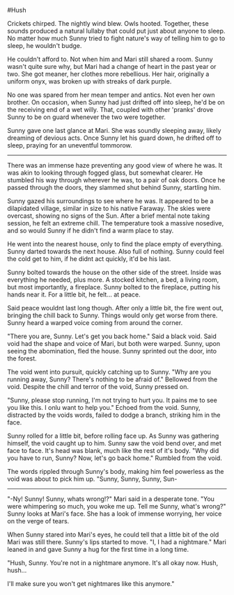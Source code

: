 #Hush

Crickets chirped. The nightly wind blew. Owls hooted. Together, these sounds produced a natural lullaby that could put just about anyone to sleep. No matter how much Sunny tried to fight nature's way of telling him to go to sleep, he wouldn't budge.

He couldn't afford to. Not when him and Mari still shared a room. Sunny wasn't quite sure why, but Mari had a change of heart in the past year or two. She got meaner, her clothes more rebellious. Her hair, originally a uniform onyx, was broken up with streaks of dark purple. 

No one was spared from her mean temper and antics. Not even her own brother. On occasion, when Sunny had just drifted off into sleep, he'd be on the receiving end of a wet willy. That, coupled with other 'pranks' drove Sunny to be on guard whenever the two were together.

Sunny gave one last glance at Mari. She was soundly sleeping away, likely dreaming of devious acts. Once Sunny let his guard down, he drifted off to sleep, praying for an uneventful tommorow.

-------------------------------------------------------------------

There was an immense haze preventing any good view of where he was. It was akin to looking through fogged glass, but somewhat clearer. He stumbled his way through wherever he was, to a pair of oak doors. Once he passed through the doors, they slammed shut behind Sunny, startling him. 

Sunny gazed his surroundings to see where he was. It appeared to be a dilapidated village, similar in size to his native Faraway. The skies were overcast, showing no signs of the Sun. After a brief mental note taking session, he felt an extreme chill. The temperature took a massive nosedive, and so would Sunny if he didn't find a warm place to stay.

He went into the nearest house, only to find the place empty of everything. Sunny darted towards the next house. Also full of nothing. Sunny could feel the cold get to him, if he didnt act quickly, it'd be his last. 

Sunny bolted towards the house on the other side of the street. Inside was everything he needed, plus more. A stocked kitchen, a bed, a living room, but most importantly, a fireplace. Sunny bolted to the fireplace, putting his hands near it. For a little bit, he felt... at peace.

Said peace wouldnt last long though. After only a little bit, the fire went out, bringing the chill back to Sunny. Things would only get worse from there. Sunny heard a warped voice coming from around the corner. 

"There you are, Sunny. Let's get you back home." Said a black void. Said void had the shape and voice of Mari, but both were warped. Sunny, upon seeing the abomination, fled the house. Sunny sprinted out the door, into the forest. 

The void went into pursuit, quickly catching up to Sunny. "Why are you running away, Sunny? There's nothing to be afraid of." Bellowed from the void. Despite the chill and terror of the void, Sunny pressed on.

"Sunny, please stop running, I'm not trying to hurt you. It pains me to see you like this. I onlu want to help you." Echoed from the void. Sunny, distracted by the voids words, failed to dodge a branch, striking him in the face. 

Sunny rolled for a little bit, before rolling face up. As Sunny was gathering himself, the void caught up to him. Sunny saw the void bend over, and met face to face. It's head was blank, much like the rest of it's body. "Why did you have to run, Sunny? Now, let's go back home." Rumbled from the void. 

The words rippled through Sunny's body, making him feel powerless as the void was about to pick him up. "Sunny, Sunny, Sunny, Sun-

-------------------------------------------------------------------

"-Ny! Sunny! Sunny, whats wrong!?" Mari said in a desperate tone. "You were whimpering so much, you woke me up. Tell me Sunny, what's wrong?" Sunny looks at Mari's face. She has a look of immense worrying, her voice on the verge of tears. 

When Sunny stared into Mari's eyes, he could tell that a little bit of the old Mari was still there. Sunny's lips started to move. "I, I had a nightmare." Mari leaned in and gave Sunny a hug for the first time in a long time. 

"Hush, Sunny. You're not in a nightmare anymore. It's all okay now. Hush, hush...

I'll make sure you won't get nightmares like this anymore."